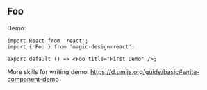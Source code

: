 ## Foo

Demo:

```tsx
import React from 'react';
import { Foo } from 'magic-design-react';

export default () => <Foo title="First Demo" />;
```

More skills for writing demo: https://d.umijs.org/guide/basic#write-component-demo
